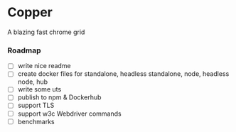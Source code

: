 # Copper
A blazing fast chrome grid


### Roadmap
- [ ] write nice readme
- [ ] create docker files for standalone, headless standalone, node, headless node, hub
- [ ] write some uts
- [ ] publish to npm & Dockerhub
- [ ] support TLS
- [ ] support w3c Webdriver commands
- [ ] benchmarks

